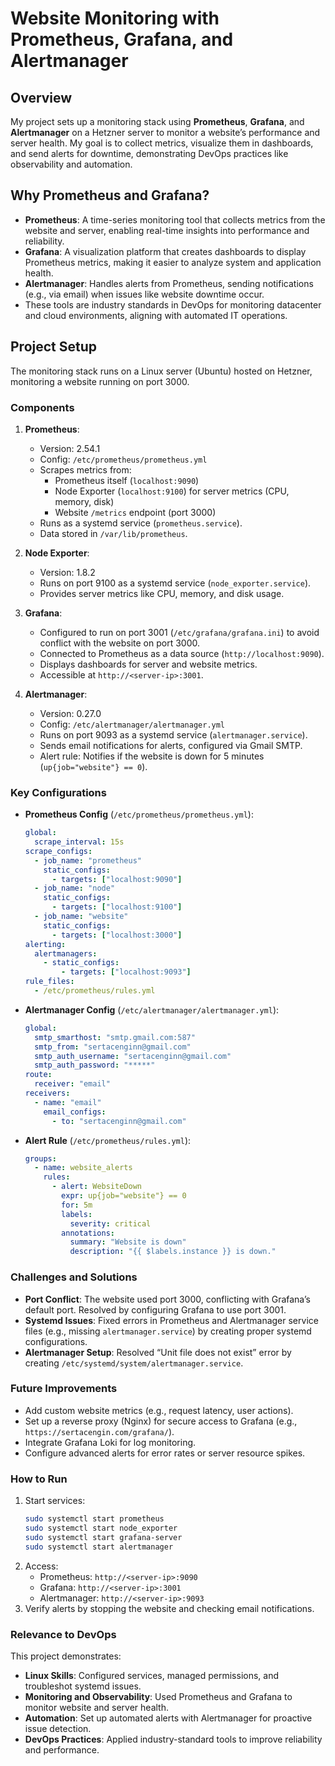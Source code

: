 # Website Monitoring with Prometheus, Grafana, and Alertmanager

## Overview

My project sets up a monitoring stack using **Prometheus**, **Grafana**, and **Alertmanager** on a Hetzner server to monitor a website’s performance and server health. My goal is to collect metrics, visualize them in dashboards, and send alerts for downtime, demonstrating DevOps practices like observability and automation.

## Why Prometheus and Grafana?

- **Prometheus**: A time-series monitoring tool that collects metrics from the website and server, enabling real-time insights into performance and reliability.
- **Grafana**: A visualization platform that creates dashboards to display Prometheus metrics, making it easier to analyze system and application health.
- **Alertmanager**: Handles alerts from Prometheus, sending notifications (e.g., via email) when issues like website downtime occur.
- These tools are industry standards in DevOps for monitoring datacenter and cloud environments, aligning with automated IT operations.

## Project Setup

The monitoring stack runs on a Linux server (Ubuntu) hosted on Hetzner, monitoring a website running on port 3000.

### Components

1. **Prometheus**:

   - Version: 2.54.1
   - Config: `/etc/prometheus/prometheus.yml`
   - Scrapes metrics from:
     - Prometheus itself (`localhost:9090`)
     - Node Exporter (`localhost:9100`) for server metrics (CPU, memory, disk)
     - Website `/metrics` endpoint (port 3000)
   - Runs as a systemd service (`prometheus.service`).
   - Data stored in `/var/lib/prometheus`.

2. **Node Exporter**:

   - Version: 1.8.2
   - Runs on port 9100 as a systemd service (`node_exporter.service`).
   - Provides server metrics like CPU, memory, and disk usage.

3. **Grafana**:

   - Configured to run on port 3001 (`/etc/grafana/grafana.ini`) to avoid conflict with the website on port 3000.
   - Connected to Prometheus as a data source (`http://localhost:9090`).
   - Displays dashboards for server and website metrics.
   - Accessible at `http://<server-ip>:3001`.

4. **Alertmanager**:
   - Version: 0.27.0
   - Config: `/etc/alertmanager/alertmanager.yml`
   - Runs on port 9093 as a systemd service (`alertmanager.service`).
   - Sends email notifications for alerts, configured via Gmail SMTP.
   - Alert rule: Notifies if the website is down for 5 minutes (`up{job="website"} == 0`).

### Key Configurations

- **Prometheus Config** (`/etc/prometheus/prometheus.yml`):
  ```yaml
  global:
    scrape_interval: 15s
  scrape_configs:
    - job_name: "prometheus"
      static_configs:
        - targets: ["localhost:9090"]
    - job_name: "node"
      static_configs:
        - targets: ["localhost:9100"]
    - job_name: "website"
      static_configs:
        - targets: ["localhost:3000"]
  alerting:
    alertmanagers:
      - static_configs:
          - targets: ["localhost:9093"]
  rule_files:
    - /etc/prometheus/rules.yml
  ```
- **Alertmanager Config** (`/etc/alertmanager/alertmanager.yml`):
  ```yaml
  global:
    smtp_smarthost: "smtp.gmail.com:587"
    smtp_from: "sertacenginn@gmail.com"
    smtp_auth_username: "sertacenginn@gmail.com"
    smtp_auth_password: "*****"
  route:
    receiver: "email"
  receivers:
    - name: "email"
      email_configs:
        - to: "sertacenginn@gmail.com"
  ```
- **Alert Rule** (`/etc/prometheus/rules.yml`):
  ```yaml
  groups:
    - name: website_alerts
      rules:
        - alert: WebsiteDown
          expr: up{job="website"} == 0
          for: 5m
          labels:
            severity: critical
          annotations:
            summary: "Website is down"
            description: "{{ $labels.instance }} is down."
  ```

### Challenges and Solutions

- **Port Conflict**: The website used port 3000, conflicting with Grafana’s default port. Resolved by configuring Grafana to use port 3001.
- **Systemd Issues**: Fixed errors in Prometheus and Alertmanager service files (e.g., missing `alertmanager.service`) by creating proper systemd configurations.
- **Alertmanager Setup**: Resolved “Unit file does not exist” error by creating `/etc/systemd/system/alertmanager.service`.

### Future Improvements

- Add custom website metrics (e.g., request latency, user actions).
- Set up a reverse proxy (Nginx) for secure access to Grafana (e.g., `https://sertacengin.com/grafana/`).
- Integrate Grafana Loki for log monitoring.
- Configure advanced alerts for error rates or server resource spikes.

### How to Run

1. Start services:
   ```bash
   sudo systemctl start prometheus
   sudo systemctl start node_exporter
   sudo systemctl start grafana-server
   sudo systemctl start alertmanager
   ```
2. Access:
   - Prometheus: `http://<server-ip>:9090`
   - Grafana: `http://<server-ip>:3001`
   - Alertmanager: `http://<server-ip>:9093`
3. Verify alerts by stopping the website and checking email notifications.

### Relevance to DevOps

This project demonstrates:

- **Linux Skills**: Configured services, managed permissions, and troubleshot systemd issues.
- **Monitoring and Observability**: Used Prometheus and Grafana to monitor website and server health.
- **Automation**: Set up automated alerts with Alertmanager for proactive issue detection.
- **DevOps Practices**: Applied industry-standard tools to improve reliability and performance.
